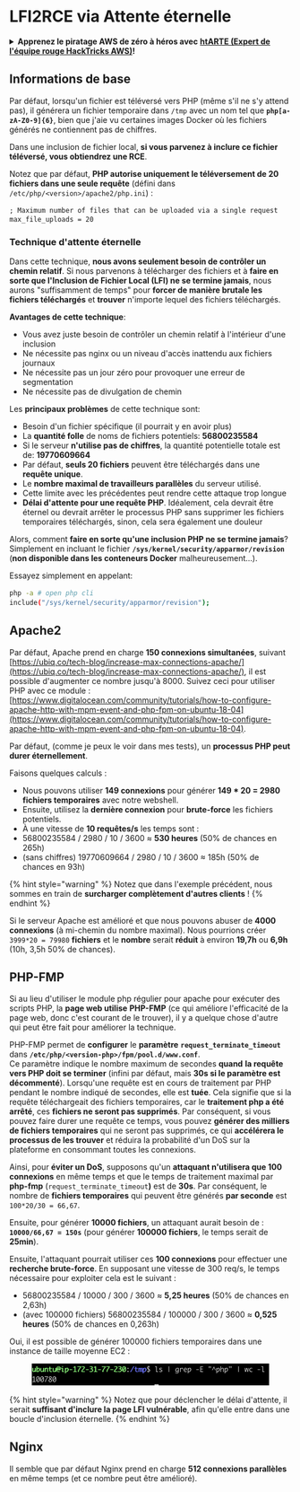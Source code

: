 # LFI2RCE via Attente éternelle

<details>

<summary><strong>Apprenez le piratage AWS de zéro à héros avec</strong> <a href="https://training.hacktricks.xyz/courses/arte"><strong>htARTE (Expert de l'équipe rouge HackTricks AWS)</strong></a><strong>!</strong></summary>

Autres façons de soutenir HackTricks :

* Si vous souhaitez voir votre **entreprise annoncée dans HackTricks** ou **télécharger HackTricks en PDF**, consultez les [**PLANS D'ABONNEMENT**](https://github.com/sponsors/carlospolop) !
* Obtenez le [**swag officiel PEASS & HackTricks**](https://peass.creator-spring.com)
* Découvrez [**La famille PEASS**](https://opensea.io/collection/the-peass-family), notre collection exclusive de [**NFTs**](https://opensea.io/collection/the-peass-family)
* **Rejoignez le** 💬 [**groupe Discord**](https://discord.gg/hRep4RUj7f) ou le [**groupe Telegram**](https://t.me/peass) ou **suivez-nous** sur **Twitter** 🐦 [**@carlospolopm**](https://twitter.com/hacktricks\_live)**.**
* **Partagez vos astuces de piratage en soumettant des PR aux** [**HackTricks**](https://github.com/carlospolop/hacktricks) et [**HackTricks Cloud**](https://github.com/carlospolop/hacktricks-cloud) dépôts github.

</details>

## Informations de base

Par défaut, lorsqu'un fichier est téléversé vers PHP (même s'il ne s'y attend pas), il générera un fichier temporaire dans `/tmp` avec un nom tel que **`php[a-zA-Z0-9]{6}`**, bien que j'aie vu certaines images Docker où les fichiers générés ne contiennent pas de chiffres.

Dans une inclusion de fichier local, **si vous parvenez à inclure ce fichier téléversé, vous obtiendrez une RCE**.

Notez que par défaut, **PHP autorise uniquement le téléversement de 20 fichiers dans une seule requête** (défini dans `/etc/php/<version>/apache2/php.ini`) :
```
; Maximum number of files that can be uploaded via a single request
max_file_uploads = 20
```
### Technique d'attente éternelle

Dans cette technique, **nous avons seulement besoin de contrôler un chemin relatif**. Si nous parvenons à télécharger des fichiers et à **faire en sorte que l'Inclusion de Fichier Local (LFI) ne se termine jamais**, nous aurons "suffisamment de temps" pour **forcer de manière brutale les fichiers téléchargés** et **trouver** n'importe lequel des fichiers téléchargés.

**Avantages de cette technique**:

- Vous avez juste besoin de contrôler un chemin relatif à l'intérieur d'une inclusion
- Ne nécessite pas nginx ou un niveau d'accès inattendu aux fichiers journaux
- Ne nécessite pas un jour zéro pour provoquer une erreur de segmentation
- Ne nécessite pas de divulgation de chemin

Les **principaux problèmes** de cette technique sont:

- Besoin d'un fichier spécifique (il pourrait y en avoir plus)
- La **quantité folle** de noms de fichiers potentiels: **56800235584**
- Si le serveur **n'utilise pas de chiffres**, la quantité potentielle totale est de: **19770609664**
- Par défaut, **seuls 20 fichiers** peuvent être téléchargés dans une **requête unique**.
- Le **nombre maximal de travailleurs parallèles** du serveur utilisé.
- Cette limite avec les précédentes peut rendre cette attaque trop longue
- **Délai d'attente pour une requête PHP**. Idéalement, cela devrait être éternel ou devrait arrêter le processus PHP sans supprimer les fichiers temporaires téléchargés, sinon, cela sera également une douleur

Alors, comment **faire en sorte qu'une inclusion PHP ne se termine jamais**? Simplement en incluant le fichier **`/sys/kernel/security/apparmor/revision`** (**non disponible dans les conteneurs Docker** malheureusement...).

Essayez simplement en appelant:
```bash
php -a # open php cli
include("/sys/kernel/security/apparmor/revision");
```
## Apache2

Par défaut, Apache prend en charge **150 connexions simultanées**, suivant [https://ubiq.co/tech-blog/increase-max-connections-apache/](https://ubiq.co/tech-blog/increase-max-connections-apache/), il est possible d'augmenter ce nombre jusqu'à 8000. Suivez ceci pour utiliser PHP avec ce module : [https://www.digitalocean.com/community/tutorials/how-to-configure-apache-http-with-mpm-event-and-php-fpm-on-ubuntu-18-04](https://www.digitalocean.com/community/tutorials/how-to-configure-apache-http-with-mpm-event-and-php-fpm-on-ubuntu-18-04).

Par défaut, (comme je peux le voir dans mes tests), un **processus PHP peut durer éternellement**.

Faisons quelques calculs :

* Nous pouvons utiliser **149 connexions** pour générer **149 \* 20 = 2980 fichiers temporaires** avec notre webshell.
* Ensuite, utilisez la **dernière connexion** pour **brute-force** les fichiers potentiels.
* À une vitesse de **10 requêtes/s** les temps sont :
* 56800235584 / 2980 / 10 / 3600 ≈ **530 heures** (50% de chances en 265h)
* (sans chiffres) 19770609664 / 2980 / 10 / 3600 ≈ 185h (50% de chances en 93h)

{% hint style="warning" %}
Notez que dans l'exemple précédent, nous sommes en train de **surcharger complètement d'autres clients** !
{% endhint %}

Si le serveur Apache est amélioré et que nous pouvons abuser de **4000 connexions** (à mi-chemin du nombre maximal). Nous pourrions créer `3999*20 = 79980` **fichiers** et le **nombre** serait **réduit** à environ **19,7h** ou **6,9h** (10h, 3,5h 50% de chances).

## PHP-FMP

Si au lieu d'utiliser le module php régulier pour apache pour exécuter des scripts PHP, la **page web utilise** **PHP-FMP** (ce qui améliore l'efficacité de la page web, donc c'est courant de le trouver), il y a quelque chose d'autre qui peut être fait pour améliorer la technique.

PHP-FMP permet de **configurer** le **paramètre** **`request_terminate_timeout`** dans **`/etc/php/<version-php>/fpm/pool.d/www.conf`**.\
Ce paramètre indique le nombre maximum de secondes **quand** **la requête vers PHP doit se terminer** (infini par défaut, mais **30s si le paramètre est décommenté**). Lorsqu'une requête est en cours de traitement par PHP pendant le nombre indiqué de secondes, elle est **tuée**. Cela signifie que si la requête téléchargeait des fichiers temporaires, car le **traitement php a été arrêté**, ces **fichiers ne seront pas supprimés**. Par conséquent, si vous pouvez faire durer une requête ce temps, vous pouvez **générer des milliers de fichiers temporaires** qui ne seront pas supprimés, ce qui **accélérera le processus de les trouver** et réduira la probabilité d'un DoS sur la plateforme en consommant toutes les connexions.

Ainsi, pour **éviter un DoS**, supposons qu'un **attaquant n'utilisera que 100 connexions** en même temps et que le temps de traitement maximal par **php-fmp** (`request_terminate_timeout`**)** est de **30s**. Par conséquent, le nombre de **fichiers temporaires** qui peuvent être générés **par seconde** est `100*20/30 = 66,67`.

Ensuite, pour générer **10000 fichiers**, un attaquant aurait besoin de : **`10000/66,67 = 150s`** (pour générer **100000 fichiers**, le temps serait de **25min**).

Ensuite, l'attaquant pourrait utiliser ces **100 connexions** pour effectuer une **recherche brute-force**. En supposant une vitesse de 300 req/s, le temps nécessaire pour exploiter cela est le suivant :

* 56800235584 / 10000 / 300 / 3600 ≈ **5,25 heures** (50% de chances en 2,63h)
* (avec 100000 fichiers) 56800235584 / 100000 / 300 / 3600 ≈ **0,525 heures** (50% de chances en 0,263h)

Oui, il est possible de générer 100000 fichiers temporaires dans une instance de taille moyenne EC2 :

<figure><img src="../../.gitbook/assets/image (240).png" alt=""><figcaption></figcaption></figure>

{% hint style="warning" %}
Notez que pour déclencher le délai d'attente, il serait **suffisant d'inclure la page LFI vulnérable**, afin qu'elle entre dans une boucle d'inclusion éternelle.
{% endhint %}

## Nginx

Il semble que par défaut Nginx prend en charge **512 connexions parallèles** en même temps (et ce nombre peut être amélioré).
